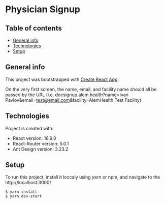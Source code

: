 # Physician Signup

## Table of contents
* [General info](#general-info)
* [Technologies](#technologies)
* [Setup](#setup)

## General info
This project was bootstrapped with [Create React App](https://github.com/facebook/create-react-app).

On the very first screen, the name, email, and facility name should all be passed by the URL
(i.e. docsignup.alem.health?name=Ivan Pavlov&email=test@email.com&facility=AlemHealth Test Facility)

## Technologies
Project is created with:
- React version: 16.9.0
- React-Router version: 5.0.1
- Ant Design version: 3.23.2

## Setup
To run this project, install it loccaly using yarn or npm, and navigate to the http://localhost:3000/

```
$ yarn install
$ yarn dev-start
```
